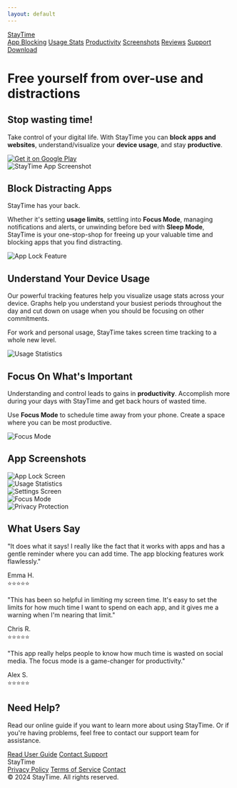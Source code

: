 ```yaml
---
layout: default
---
```


<div class="app-header">
  <a href="/" class="logo">StayTime</a>
  <nav class="main-nav">
    <a href="#features">App Blocking</a>
    <a href="#usage-stats">Usage Stats</a>
    <a href="#productivity">Productivity</a>
    <a href="#screenshots">Screenshots</a>
    <a href="#reviews">Reviews</a>
    <a href="#support">Support</a>
    <a href="https://play.google.com/store/apps/details?id=com.kapp.applocker" class="download-link">Download</a>
  </nav>
</div>

<div class="hero">
  <div class="hero-content">
    <h1>Free yourself from over-use and distractions</h1>
    <h2>Stop wasting time!</h2>
    <p>Take control of your digital life. With StayTime you can <strong>block apps and websites</strong>, understand/visualize your <strong>device usage</strong>, and stay <strong>productive</strong>.</p>
    <div class="download-buttons">
      <a href="https://play.google.com/store/apps/details?id=com.kapp.applocker" class="store-button">
        <img src="assets/images/google-play-badge.png" alt="Get it on Google Play">
      </a>
    </div>
  </div>
  <div class="hero-image">
    <img src="assets/images/1.png" alt="StayTime App Screenshot" class="floating">
  </div>
</div>

<section id="features" class="features">
  <div class="feature-block">
    <div class="feature-content">
      <h2>Block Distracting Apps</h2>
      <p>StayTime has your back.</p>
      <p>Whether it's setting <strong>usage limits</strong>, settling into <strong>Focus Mode</strong>, managing notifications and alerts, or unwinding before bed with <strong>Sleep Mode</strong>, StayTime is your one-stop-shop for freeing up your valuable time and blocking apps that you find distracting.</p>
    </div>
    <div class="feature-image">
      <img src="assets/images/2.png" alt="App Lock Feature" class="floating">
    </div>
  </div>

  <div class="feature-block reverse" id="usage-stats">
    <div class="feature-content">
      <h2>Understand Your Device Usage</h2>
      <p>Our powerful tracking features help you visualize usage stats across your device. Graphs help you understand your busiest periods throughout the day and cut down on usage when you should be focusing on other commitments.</p>
      <p>For work and personal usage, StayTime takes screen time tracking to a whole new level.</p>
    </div>
    <div class="feature-image">
      <img src="assets/images/3.png" alt="Usage Statistics" class="floating">
    </div>
  </div>

  <div class="feature-block" id="productivity">
    <div class="feature-content">
      <h2>Focus On What's Important</h2>
      <p>Understanding and control leads to gains in <strong>productivity</strong>. Accomplish more during your days with StayTime and get back hours of wasted time.</p>
      <p>Use <strong>Focus Mode</strong> to schedule time away from your phone. Create a space where you can be most productive.</p>
    </div>
    <div class="feature-image">
      <img src="assets/images/4.png" alt="Focus Mode" class="floating">
    </div>
  </div>
</section>

<section id="screenshots" class="screenshots">
  <h2>App Screenshots</h2>
  <div class="screenshot-grid">
    <div class="screenshot-item">
      <img src="assets/images/1.png" alt="App Lock Screen">
    </div>
    <div class="screenshot-item">
      <img src="assets/images/2.png" alt="Usage Statistics">
    </div>
    <div class="screenshot-item">
      <img src="assets/images/3.png" alt="Settings Screen">
    </div>
    <div class="screenshot-item">
      <img src="assets/images/4.png" alt="Focus Mode">
    </div>
    <div class="screenshot-item">
      <img src="assets/images/5.png" alt="Privacy Protection">
    </div>
  </div>
</section>

<section id="reviews" class="reviews">
  <h2>What Users Say</h2>
  <div class="review-grid">
    <div class="review-item">
      <div class="review-content">
        <p>"It does what it says! I really like the fact that it works with apps and has a gentle reminder where you can add time. The app blocking features work flawlessly."</p>
      </div>
      <div class="review-author">
        <div class="author-name">Emma H.</div>
        <div class="rating">⭐⭐⭐⭐⭐</div>
      </div>
    </div>
    <div class="review-item">
      <div class="review-content">
        <p>"This has been so helpful in limiting my screen time. It's easy to set the limits for how much time I want to spend on each app, and it gives me a warning when I'm nearing that limit."</p>
      </div>
      <div class="review-author">
        <div class="author-name">Chris R.</div>
        <div class="rating">⭐⭐⭐⭐⭐</div>
      </div>
    </div>
    <div class="review-item">
      <div class="review-content">
        <p>"This app really helps people to know how much time is wasted on social media. The focus mode is a game-changer for productivity."</p>
      </div>
      <div class="review-author">
        <div class="author-name">Alex S.</div>
        <div class="rating">⭐⭐⭐⭐⭐</div>
      </div>
    </div>
  </div>
</section>

<section id="support" class="support">
  <h2>Need Help?</h2>
  <p>Read our online guide if you want to learn more about using StayTime. Or if you're having problems, feel free to contact our support team for assistance.</p>
  <div class="support-links">
    <a href="#" class="support-button">Read User Guide</a>
    <a href="mailto:feedback@applockguard.com" class="support-button">Contact Support</a>
  </div>
</section>

<footer class="site-footer">
  <div class="footer-content">
    <div class="footer-logo">StayTime</div>
    <div class="footer-links">
      <a href="#">Privacy Policy</a>
      <a href="#">Terms of Service</a>
      <a href="#">Contact</a>
    </div>
    <div class="footer-copyright">
      © 2024 StayTime. All rights reserved.
    </div>
  </div>
</footer> 